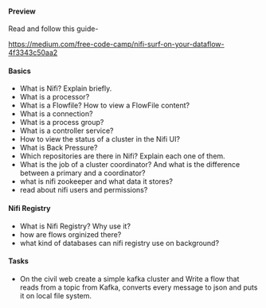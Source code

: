 #### Preview
Read and follow this guide-

https://medium.com/free-code-camp/nifi-surf-on-your-dataflow-4f3343c50aa2

#### Basics
* What is Nifi? Explain briefly.
* What is a processor?
* What is a Flowfile? How to view a FlowFile content?
* What is a connection?
* What is a process group?
* What is a controller service?
* How to view the status of a cluster in the Nifi UI?
* What is Back Pressure?
* Which repositories are there in Nifi? Explain each one of them. 
* What is the job of a cluster coordinator? And what is the difference between a primary and a coordinator?
* what is nifi zookeeper and what data it stores? 
* read about nifi users and permissions?

#### Nifi Registry
* What is Nifi Registry? Why use it?
* how are flows orginized there? 
* what kind of databases can nifi registry use on background?


#### Tasks
* On the civil web create a simple kafka cluster and Write a flow that reads from a topic from Kafka, converts every message to json and puts it on local file system.



